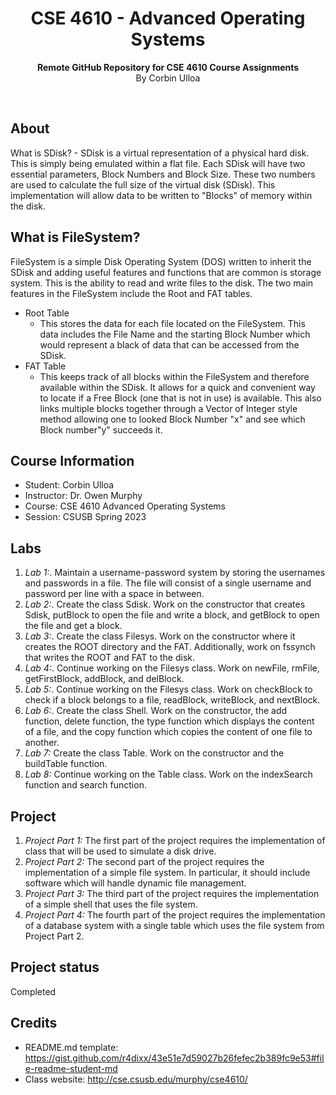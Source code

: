 <h1 align="center">CSE 4610 - Advanced Operating Systems</h1>
<p align="center"><strong>Remote GitHub Repository for CSE 4610 Course Assignments</strong>
<br>By Corbin Ulloa</p>
<br/>
<h2>About</h2>
What is SDisk?
-
SDisk is a virtual representation of a physical hard disk.  This is simply being emulated within a flat file.  Each SDisk will have two essential parameters, Block Numbers and Block Size.  These two numbers are used to calculate the full size of the virtual disk (SDisk).  This implementation will allow data to be written to "Blocks" of memory within the disk.

What is FileSystem?
-
FileSystem is a simple Disk Operating System (DOS) written to inherit the SDisk and adding useful features and functions that are common is storage system.  This is the ability to read and write files to the disk.  The two main features in the FileSystem include the Root and FAT tables.

- Root Table
	- This stores the data for each file located on the FileSystem.  This data includes the File Name and the starting Block Number which would represent a black of data that can be accessed from the SDisk.
- FAT Table
	- This keeps track of all blocks within the FileSystem and therefore available within the SDisk.  It allows for a quick and convenient way to locate if a Free Block (one that is not in use) is available.  This also links multiple blocks together through a Vector of Integer style method allowing one to looked Block Number "x" and see which Block number"y" succeeds it.

<h2>Course Information</h2>

- Student: Corbin Ulloa
- Instructor: Dr. Owen Murphy
- Course: CSE 4610 Advanced Operating Systems
- Session: CSUSB Spring 2023

<h2>Labs</h2>

1. *Lab 1:*. Maintain a username-password system by storing the usernames and passwords in a file. The file will consist of a single username and password per line with a space in between.
2. *Lab 2:*. Create the class Sdisk. Work on the constructor that creates Sdisk, putBlock to open the file and write a block, and getBlock to open the file and get a block.
3. *Lab 3:*. Create the class Filesys. Work on the constructor where it creates the ROOT directory and the FAT. Additionally, work on fssynch that writes the ROOT and FAT to the disk.
4. *Lab 4:*. Continue working on the Filesys class. Work on newFile, rmFile, getFirstBlock, addBlock, and delBlock.
5. *Lab 5:*. Continue working on the Filesys class. Work on checkBlock to check if a block belongs to a file, readBlock, writeBlock, and nextBlock.
6. *Lab 6:*. Create the class Shell. Work on the constructor, the add function, delete function, the type function which displays the content of a file, and the copy function which copies the content of one file to another.
7. *Lab 7:* Create the class Table. Work on the constructor and the buildTable function.
8. *Lab 8:* Continue working on the Table class. Work on the indexSearch function and search function.

<h2>Project</h2>

1. *Project Part 1:* The first part of the project requires the implementation of class that will be used to simulate a disk drive. 
2. *Project Part 2:* The second part of the project requires the implementation of a simple file system. In particular, it should include software which will handle dynamic file management.
3. *Project Part 3:* The third part of the project requires the implementation of a simple shell that uses the file system.
4. *Project Part 4:* The fourth part of the project requires the implementation of a database system with a single table which uses the file system from Project Part 2.

<h2>Project status</h2>
Completed

<h2>Credits</h2>

- README.md template: https://gist.github.com/r4dixx/43e51e7d59027b26fefec2b389fc9e53#file-readme-student-md
- Class website: http://cse.csusb.edu/murphy/cse4610/
